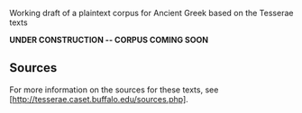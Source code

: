 Working draft of a plaintext corpus for Ancient Greek based on the Tesserae texts

**UNDER CONSTRUCTION -- CORPUS COMING SOON**

## Sources
For more information on the sources for these texts, see [http://tesserae.caset.buffalo.edu/sources.php].
